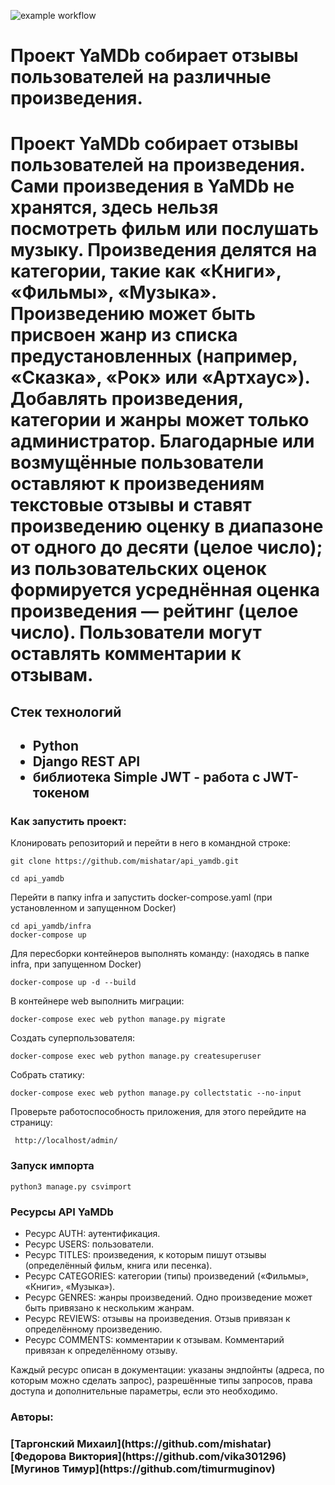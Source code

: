 ![example workflow](https://github.com/github/docs/actions/workflows/main.yml/badge.svg)
<h1>Проект YaMDb собирает отзывы пользователей на различные произведения.<h1>


Проект YaMDb собирает отзывы пользователей на произведения. Сами произведения в YaMDb не хранятся, здесь нельзя посмотреть фильм или послушать музыку.
Произведения делятся на категории, такие как «Книги», «Фильмы», «Музыка». 
Произведению может быть присвоен жанр из списка предустановленных (например, «Сказка», «Рок» или «Артхаус»). 
Добавлять произведения, категории и жанры может только администратор.
Благодарные или возмущённые пользователи оставляют к произведениям текстовые отзывы и ставят произведению оценку в диапазоне от одного до десяти (целое число); из пользовательских оценок формируется усреднённая оценка произведения — рейтинг (целое число). 
Пользователи могут оставлять комментарии к отзывам.


<h2>Стек технологий<h2>

* Python
* Django REST API
* библиотека Simple JWT - работа с JWT-токеном

### Как запустить проект:

Клонировать репозиторий и перейти в него в командной строке:

```
git clone https://github.com/mishatar/api_yamdb.git
```

```
cd api_yamdb
```

Перейти в папку infra и запустить docker-compose.yaml
(при установленном и запущенном Docker)
```
cd api_yamdb/infra
docker-compose up
```

Для пересборки контейнеров выполнять команду:
(находясь в папке infra, при запущенном Docker)
```
docker-compose up -d --build
```

В контейнере web выполнить миграции:

```
docker-compose exec web python manage.py migrate
```

Создать суперпользователя:

```
docker-compose exec web python manage.py createsuperuser
```

Собрать статику:

```
docker-compose exec web python manage.py collectstatic --no-input
```

Проверьте работоспособность приложения, для этого перейдите на страницу:

```
 http://localhost/admin/
```

### Запуск импорта

```
python3 manage.py csvimport
```

### Ресурсы API YaMDb

* Ресурс AUTH: аутентификация.
* Ресурс USERS: пользователи.
* Ресурс TITLES: произведения, к которым пишут отзывы (определённый фильм, книга или песенка).
* Ресурс CATEGORIES: категории (типы) произведений («Фильмы», «Книги», «Музыка»).
* Ресурс GENRES: жанры произведений. Одно произведение может быть привязано к нескольким жанрам.
* Ресурс REVIEWS: отзывы на произведения. Отзыв привязан к определённому произведению.
* Ресурс COMMENTS: комментарии к отзывам. Комментарий привязан к определённому отзыву.

Каждый ресурс описан в документации: указаны эндпойнты (адреса, по которым можно сделать запрос), разрешённые типы запросов, права доступа и дополнительные параметры, если это необходимо.


<h3>Авторы:<h3>
[Таргонский Михаил](https://github.com/mishatar)
[Федорова Виктория](https://github.com/vika301296)
[Мугинов Тимур](https://github.com/timurmuginov)
